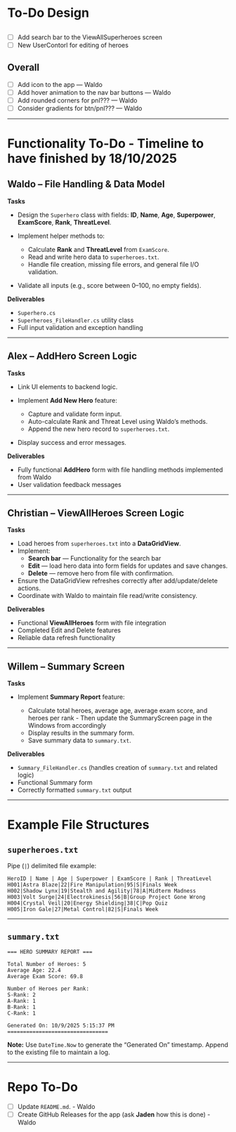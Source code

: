 # To-Do Design
##
* [ ] Add search bar to the ViewAllSuperheroes screen
* [ ] New UserContorl for editing of heroes

## Overall

* [ ] Add icon to the app — Waldo
* [ ] Add hover animation to the nav bar buttons — Waldo
* [ ] Add rounded corners for pnl??? — Waldo
* [ ] Consider gradients for btn/pnl??? — Waldo

---

# Functionality To-Do - Timeline to have finished by 18/10/2025

## **Waldo – File Handling & Data Model**

**Tasks**

* Design the `Superhero` class with fields:
  **ID**, **Name**, **Age**, **Superpower**, **ExamScore**, **Rank**, **ThreatLevel**.
* Implement helper methods to:

  * Calculate **Rank** and **ThreatLevel** from `ExamScore`.
  * Read and write hero data to `superheroes.txt`.
  * Handle file creation, missing file errors, and general file I/O validation.
* Validate all inputs (e.g., score between 0–100, no empty fields).

**Deliverables**

* `Superhero.cs`
* `Superheroes_FileHandler.cs` utility class
* Full input validation and exception handling

---

## **Alex – AddHero Screen Logic**

**Tasks**

* Link UI elements to backend logic.
* Implement **Add New Hero** feature:

  * Capture and validate form input.
  * Auto-calculate Rank and Threat Level using Waldo’s methods.
  * Append the new hero record to `superheroes.txt`.
* Display success and error messages.

**Deliverables**

* Fully functional **AddHero** form with file handling methods implemented from Waldo
* User validation feedback messages

---

## **Christian – ViewAllHeroes Screen Logic**

**Tasks**

* Load heroes from `superheroes.txt` into a **DataGridView**.
* Implement:
  * **Search bar** — Functionality for the search bar
  * **Edit** — load hero data into form fields for updates and save changes.
  * **Delete** — remove hero from file with confirmation.
* Ensure the DataGridView refreshes correctly after add/update/delete actions.
* Coordinate with Waldo to maintain file read/write consistency.

**Deliverables**

* Functional **ViewAllHeroes** form with file integration
* Completed Edit and Delete features
* Reliable data refresh functionality

---

## **Willem – Summary Screen**

**Tasks**

* Implement **Summary Report** feature:

  * Calculate total heroes, average age, average exam score, and heroes per rank - Then update the SummaryScreen page in the Windows from accordingly
  * Display results in the summary form.
  * Save summary data to `summary.txt`.

**Deliverables**

* `Summary_FileHandler.cs` (handles creation of `summary.txt` and related logic)
* Functional Summary form
* Correctly formatted `summary.txt` output

---

# Example File Structures

## `superheroes.txt`

Pipe (`|`) delimited file example:

```
HeroID | Name | Age | Superpower | ExamScore | Rank | ThreatLevel
H001|Astra Blaze|22|Fire Manipulation|95|S|Finals Week
H002|Shadow Lynx|19|Stealth and Agility|78|A|Midterm Madness
H003|Volt Surge|24|Electrokinesis|56|B|Group Project Gone Wrong
H004|Crystal Veil|20|Energy Shielding|38|C|Pop Quiz
H005|Iron Gale|27|Metal Control|82|S|Finals Week
```

---

## `summary.txt`

```
=== HERO SUMMARY REPORT ===

Total Number of Heroes: 5
Average Age: 22.4
Average Exam Score: 69.8

Number of Heroes per Rank:
S-Rank: 2
A-Rank: 1
B-Rank: 1
C-Rank: 1

Generated On: 10/9/2025 5:15:37 PM
================================
```

**Note:**
Use `DateTime.Now` to generate the “Generated On” timestamp. Append to the existing file to maintain a log.

---

# Repo To-Do

* [ ] Update `README.md`. - Waldo
* [ ] Create GitHub Releases for the app (ask **Jaden** how this is done) - Waldo
